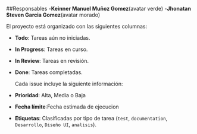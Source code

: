 ##Responsables
-**Keinner Manuel Muñoz Gomez**(avatar verde)
-**Jhonatan Steven Garcia Gomez**(avatar morado)

El proyecto está organizado con las siguientes columnas:

- **Todo**: Tareas aún no iniciadas.
- **In Progress**: Tareas en curso.
- **In Review**: Tareas en revisión.
- **Done**: Tareas completadas.

  Cada issue incluye la siguiente información:

- **Prioridad**: Alta, Media o Baja
- **Fecha límite**:Fecha estimada de ejecucion
- **Etiquetas**: Clasificadas por tipo de tarea (`test`, `documentation`, `Desarrollo`, `Diseño UI`, `analisis`).

  
